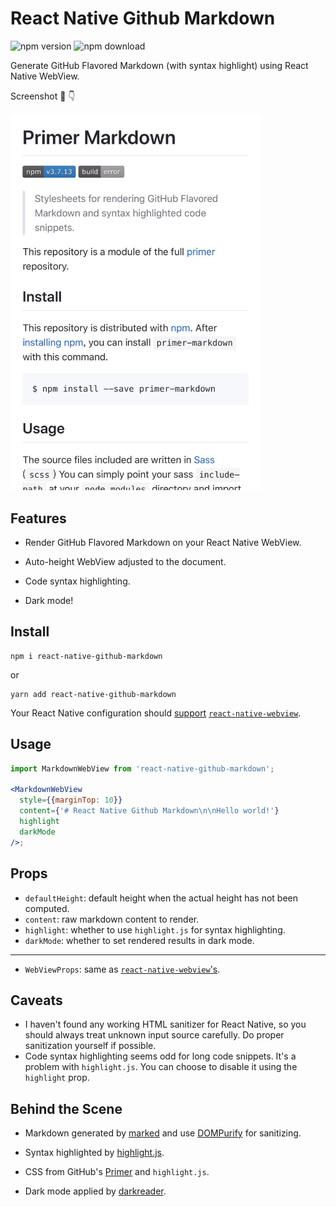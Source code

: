 # React Native Github Markdown

![npm version](https://img.shields.io/npm/v/react-native-github-markdown)
![npm download](https://img.shields.io/npm/dm/react-native-github-markdown)

Generate GitHub Flavored Markdown (with syntax highlight) using React Native WebView.

Screenshot 📱 👇

<img src="./screenshots/md-preview.jpg" width="400">

## Features

- Render GitHub Flavored Markdown on your React Native WebView.

- Auto-height WebView adjusted to the document.

- Code syntax highlighting.

- Dark mode!

## Install

```shell
npm i react-native-github-markdown
```

or

```shell
yarn add react-native-github-markdown
```

Your React Native configuration should [support](https://github.com/react-native-community/react-native-webview#platforms-supported) [`react-native-webview`](https://github.com/react-native-community/react-native-webview).

## Usage

```jsx
import MarkdownWebView from 'react-native-github-markdown';

<MarkdownWebView
  style={{marginTop: 10}}
  content={'# React Native Github Markdown\n\nHello world!'}
  highlight
  darkMode
/>;
```

## Props

- `defaultHeight`: default height when the actual height has not been computed.
- `content`: raw markdown content to render.
- `highlight`: whether to use `highlight.js` for syntax highlighting.
- `darkMode`: whether to set rendered results in dark mode.

---

- `WebViewProps`: same as [`react-native-webview`'s](https://github.com/react-native-community/react-native-webview/blob/master/docs/Reference.md).

## Caveats

- I haven't found any working HTML sanitizer for React Native, so you should always treat unknown input source carefully. Do proper sanitization yourself if possible.
- Code syntax highlighting seems odd for long code snippets. It's a problem with `highlight.js`. You can choose to disable it using the `highlight` prop.

## Behind the Scene

- Markdown generated by [marked](https://github.com/markedjs/marked) and use [DOMPurify](https://github.com/cure53/DOMPurify) for sanitizing.

- Syntax highlighted by [highlight.js](https://github.com/highlightjs/highlight.js).

- CSS from GitHub's [Primer](https://github.com/primer/css) and `highlight.js`.

- Dark mode applied by [darkreader](https://github.com/darkreader/darkreader).
